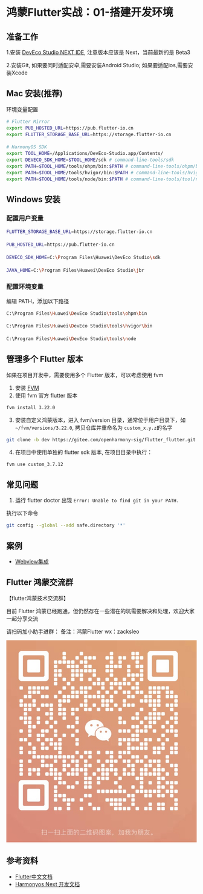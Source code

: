 # 鸿蒙Flutter实战：01-搭建开发环境

## 准备工作

1.安装 [DevEco Studio NEXT IDE](https://developer.huawei.com/consumer/cn/deveco-studio/), 注意版本应该是 Next，当前最新的是 Beta3

2.安装Git, 如果要同时适配安卓,需要安装Android Studio; 如果要适配ios,需要安装Xcode

## Mac 安装(推荐)

环境变量配置

```bash
# Flutter Mirror
export PUB_HOSTED_URL=https://pub.flutter-io.cn
export FLUTTER_STORAGE_BASE_URL=https://storage.flutter-io.cn

# HarmonyOS SDK
export TOOL_HOME=/Applications/DevEco-Studio.app/Contents/
export DEVECO_SDK_HOME=$TOOL_HOME/sdk # command-line-tools/sdk
export PATH=$TOOL_HOME/tools/ohpm/bin:$PATH # command-line-tools/ohpm/bin
export PATH=$TOOL_HOME/tools/hvigor/bin:$PATH # command-line-tools/hvigor/bin
export PATH=$TOOL_HOME/tools/node/bin:$PATH # command-line-tools/tool/node/bin
```

## Windows 安装

### 配置用户变量

```bash
FLUTTER_STORAGE_BASE_URL=https://storage.flutter-io.cn

PUB_HOSTED_URL=https://pub.flutter-io.cn

DEVECO_SDK_HOME=C:\Program Files\Huawei\DevEco Studio\sdk

JAVA_HOME=C:\Program Files\Huawei\DevEco Studio\jbr
```

### 配置环境变量

编辑 PATH，添加以下路径

```bash
C:\Program Files\Huawei\DevEco Studio\tools\ohpm\bin

C:\Program Files\Huawei\DevEco Studio\tools\hvigor\bin

C:\Program Files\Huawei\DevEco Studio\tools\node
```

## 管理多个 Flutter 版本

如果在项目开发中，需要使用多个 Flutter 版本，可以考虑使用 fvm

1. 安装 [FVM](https://fvm.app/)
2. 使用 fvm 官方 flutter 版本

```bash
fvm install 3.22.0
```

3. 安装自定义鸿蒙版本，进入 fvm/version 目录，通常位于用户目录下，如 `~/fvm/versions/3.22.0`,
拷贝仓库并重命名为 `custom_x.y.z`的名字

```bash
git clone -b dev https://gitee.com/openharmony-sig/flutter_flutter.git custom_3.7.12
```

4. 在项目中使用单独的 flutter sdk 版本, 在项目目录中执行：

```bash
fvm use custom_3.7.12
```

## 常见问题

1. 运行 flutter doctor 出现 `Error: Unable to find git in your PATH.`

执行以下命令

```bash
git config --global --add safe.directory '*'
```

## 案例

- [Webview集成](./samples/webview/README.md)

## Flutter 鸿蒙交流群

【flutter鸿蒙技术交流群】

目前 Flutter 鸿蒙已经跑通，但仍然存在一些潜在的坑需要解决和处理，欢迎大家一起分享交流

请扫码加小助手进群：
备注：鸿蒙Flutter
wx：zacksleo

![alt text](image.png)

## 参考资料

- [Flutter中文文档](https://docs.flutter.cn/)
- [Harmonyos Next 开发文档](https://developer.huawei.com/consumer/cn/doc/harmonyos-guides-V5/application-dev-guide-V5)
